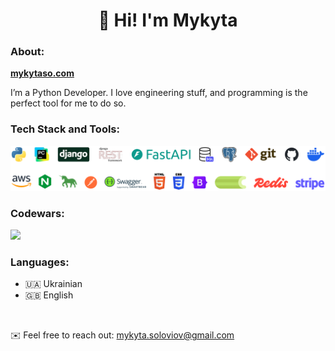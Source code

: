<div id="header" align="center"><h1>👋 Hi! I'm Mykyta</h1></div>

### About:
<b><a href="https://mykytaso.com">mykytaso.com</a></b>

I’m a Python Developer. I love engineering stuff, and programming is the perfect tool for me to do so.


### Tech Stack and Tools:
<img src="images/stack_and_tools.png" width="800" alt="Tech Stack and Tools">


### Codewars:
<a href="https://www.codewars.com/users/mykytaso"><img src="https://www.codewars.com/users/mykytaso/badges/small"></a>

### Languages:
- 🇺🇦 Ukrainian
- 🇬🇧 English

<br>

✉️ Feel free to reach out: mykyta.soloviov@gmail.com
